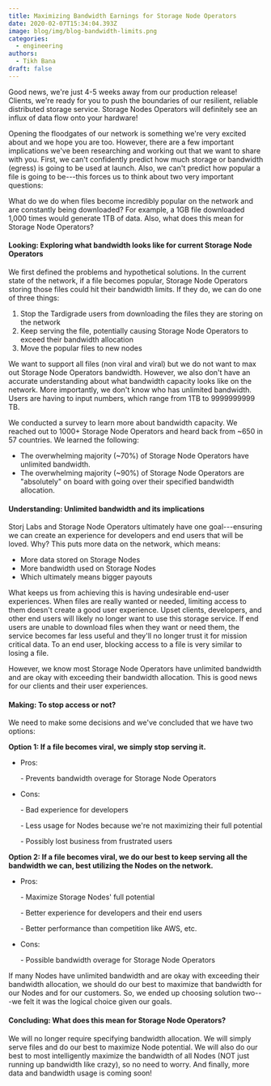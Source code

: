 ```yaml
---
title: Maximizing Bandwidth Earnings for Storage Node Operators
date: 2020-02-07T15:34:04.393Z
image: blog/img/blog-bandwidth-limits.png
categories:
  - engineering
authors:
  - Tikh Bana
draft: false
---
```

Good news, we're just 4-5 weeks away from our production release! Clients, we're ready for you to push the boundaries of our resilient, reliable distributed storage service. Storage Nodes Operators will definitely see an influx of data flow onto your hardware!

Opening the floodgates of our network is something we're very excited about and we hope you are too. However, there are a few important implications we've been researching and working out that we want to share with you. First, we can't confidently predict how much storage or bandwidth (egress) is going to be used at launch. Also, we can't predict how popular a file is going to be---this forces us to think about two very important questions:

What do we do when files become incredibly popular on the network and are constantly being downloaded? For example, a 1GB file downloaded 1,000 times would generate 1TB of data. Also, what does this mean for Storage Node Operators?

#### Looking: Exploring what bandwidth looks like for current Storage Node Operators

We first defined the problems and hypothetical solutions. In the current state of the network, if a file becomes popular, Storage Node Operators storing those files could hit their bandwidth limits. If they do, we can do one of three things:

1. Stop the Tardigrade users from downloading the files they are storing on the network 
2. Keep serving the file, potentially causing Storage Node Operators to exceed their bandwidth allocation
3. Move the popular files to new nodes

We want to support all files (non viral and viral) but we do not want to max out Storage Node Operators bandwidth. However, we also don't have an accurate understanding about what bandwidth capacity looks like on the network. More importantly, we don't know who has  unlimited bandwidth. Users are having to input numbers, which range from 1TB to 9999999999 TB.

We conducted a survey to learn more about bandwidth capacity. We reached out to 1000+ Storage Node Operators and heard back from ~650 in 57 countries. We learned the following:

* The overwhelming majority (~70%) of Storage Node Operators have unlimited bandwidth.
* The overwhelming majority (~90%) of Storage Node Operators are "absolutely" on board with going over their specified bandwidth allocation.

#### Understanding: Unlimited bandwidth and its implications

Storj Labs and Storage Node Operators ultimately have one goal---ensuring we can create an experience for developers and end users that will be loved. Why? This puts more data on the network, which means:

* More data stored on Storage Nodes
* More bandwidth used on Storage Nodes 
* Which ultimately means bigger payouts

What keeps us from achieving this is having undesirable end-user experiences. When files are really wanted or needed, limiting access to them doesn't create a good user experience. Upset clients, developers, and other end users will likely no longer want to use this storage service. If end users are unable to download files when they want or need them, the service becomes far less useful and they'll no longer trust it for mission critical data. To an end user, blocking access to a file is very similar to losing a file.

However, we know most Storage Node Operators have unlimited bandwidth and are okay with exceeding their bandwidth allocation. This is good news for our clients and their user experiences.

#### Making: To stop access or not?

We need to make some decisions and we've concluded that we have two options:

**Option 1: If a file becomes viral, we simply stop serving it.**

* Pros:

&nbsp;&nbsp;&nbsp;&nbsp;&nbsp;&nbsp;-   Prevents bandwidth overage for Storage Node Operators

* Cons:

&nbsp;&nbsp;&nbsp;&nbsp;&nbsp;&nbsp;-   Bad experience for developers

&nbsp;&nbsp;&nbsp;&nbsp;&nbsp;&nbsp;-   Less usage for Nodes because we're not maximizing their full potential

&nbsp;&nbsp;&nbsp;&nbsp;&nbsp;&nbsp;-   Possibly lost business from frustrated users

**Option 2: If a file becomes viral, we do our best to keep serving all the bandwidth we can, best utilizing the Nodes on the network.**

* Pros: 

&nbsp;&nbsp;&nbsp;&nbsp;&nbsp;&nbsp;-   Maximize Storage Nodes' full potential

&nbsp;&nbsp;&nbsp;&nbsp;&nbsp;&nbsp;-   Better experience for developers and their end users

&nbsp;&nbsp;&nbsp;&nbsp;&nbsp;&nbsp;-   Better performance than competition like AWS, etc.

* Cons:

&nbsp;&nbsp;&nbsp;&nbsp;&nbsp;&nbsp;-   Possible bandwidth overage for Storage Node Operators

If many Nodes have unlimited bandwidth and are okay with exceeding their bandwidth allocation, we should do our best to maximize that bandwidth for our Nodes and for our customers. So, we ended up choosing solution two---we felt it was the logical choice given our goals.

#### Concluding: What does this mean for Storage Node Operators?

We will no longer require specifying bandwidth allocation. We will simply serve files and do our best to maximize Node potential. We will also do our best to most intelligently maximize the bandwidth of all Nodes (NOT just running up bandwidth like crazy), so no need to worry. And finally, more data and bandwidth usage is coming soon!
